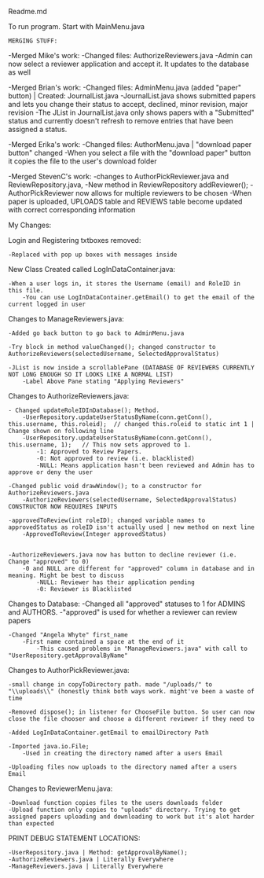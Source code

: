 Readme.md

To run program. Start with MainMenu.java


	MERGING STUFF:

-Merged Mike's work:
	-Changed files: AuthorizeReviewers.java
		-Admin can now select a reviewer application and accept it. It updates to the database as well

-Merged Brian's work:
	-Changed files: AdminMenu.java (added "paper" button)  |  Created: JournalList.java
		-JournalList.java shows submitted papers and lets you change their status to accept, declined, minor revision, major revision
		-The JList in JournalList.java only shows papers with a "Submitted" status and currently doesn't refresh to remove entries that have been assigned a status.

-Merged Erika's work:
	-Changed files: AuthorMenu.java | "download paper button" changed
		-When you select a file with the "download paper" button it copies the file to the user's download folder

-Merged StevenC's work:
	-changes to AuthorPickReviewer.java and ReviewRepository.java, 
		-New method in ReviewRepository addReviewer();
		-AuthorPickReviewer now allows for multiple reviewers to be chosen
		-When paper is uploaded, UPLOADS table and REVIEWS table become updated with correct corresponding information




My Changes:

Login and Registering txtboxes removed:
	
	-Replaced with pop up boxes with messages inside

New Class Created called LogInDataContainer.java:

	-When a user logs in, it stores the Username (email) and RoleID in this file.
		-You can use LogInDataContainer.getEmail() to get the email of the current logged in user

Changes to ManageReviewers.java:

	-Added go back button to go back to AdminMenu.java

	-Try block in method valueChanged(); changed constructor to AuthorizeReviewers(selectedUsername, SelectedApprovalStatus)

	-JList is now inside a scrollablePane (DATABASE OF REVIEWERS CURRENTLY NOT LONG ENOUGH SO IT LOOKS LIKE A NORMAL LIST)
		-Label Above Pane stating "Applying Reviewers"


Changes to AuthorizeReviewers.java:
	
	- Changed updateRoleIDInDatabase(); Method.
		-UserRepository.updateUserStatusByName(conn.getConn(), this.username, this.roleid);  // changed this.roleid to static int 1 | Change shown on following line
		-UserRepository.updateUserStatusByName(conn.getConn(), this.username, 1);	// This now sets approved to 1. 
			-1: Approved to Review Papers.
			-0: Not approved to review (i.e. blacklisted) 
			-NULL: Means application hasn't been reviewed and Admin has to approve or deny the user

	-Changed public void drawWindow(); to a constructor for AuthorizeReviewers.java	
		-AuthorizeReviewers(selectedUsername, SelectedApprovalStatus)  CONSTRUCTOR NOW REQUIRES INPUTS

	-approvedToReview(int roleID); changed variable names to approvedStatus as roleID isn't actually used | new method on next line
		-ApprovedToReview(Integer approvedStatus)


	-AuthorizeReviewers.java now has button to decline reviewer (i.e. Change "approved" to 0) 
		-0 and NULL are different for "approved" column in database and in meaning. Might be best to discuss
			-NULL: Reviewer has their application pending
			-0: Reviewer is Blacklisted


Changes to Database:
	-Changed all "approved" statuses to 1 for ADMINS and AUTHORS.
		-"approved" is used for whether a reviewer can review papers

	-Changed "Angela Whyte" first_name
		-First name contained a space at the end of it
			-This caused problems in "ManageReviewers.java" with call to "UserRepository.getApprovalByName"


Changes to AuthorPickReviewer.java:

	-small change in copyToDirectory path. made "/uploads/" to "\\uploads\\" (honestly think both ways work. might've been a waste of time

	-Removed dispose(); in listener for ChooseFile button. So user can now close the file chooser and choose a different reviewer if they need to

	-Added LogInDataContainer.getEmail to emailDirectory Path

	-Imported java.io.File;
		-Used in creating the directory named after a users Email

	-Uploading files now uploads to the directory named after a users Email


Changes to ReviewerMenu.java:

	-Download function copies files to the users downloads folder
	-Upload function only copies to "uploads" directory. Trying to get assigned papers uploading and downloading to work but it's alot harder than expected


PRINT DEBUG STATEMENT LOCATIONS:

	-UserRepository.java | Method: getApprovalByName();
	-AuthorizeReviewers.java | Literally Everywhere
	-ManageReviewers.java | Literally Everywhere